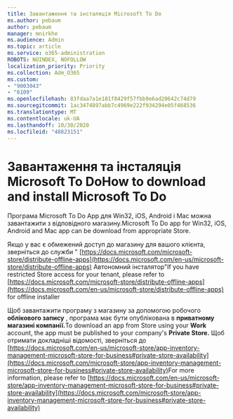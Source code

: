 ```yaml
---
title: Завантаження та інсталяція Microsoft To Do
ms.author: pebaum
author: pebaum
manager: mnirkhe
ms.audience: Admin
ms.topic: article
ms.service: o365-administration
ROBOTS: NOINDEX, NOFOLLOW
localization_priority: Priority
ms.collection: Adm_O365
ms.custom:
- "9003043"
- "6109"
ms.openlocfilehash: 83fdaa7a1e181f8429f57fbb9e6ad20642c74d79
ms.sourcegitcommit: 1ac3474897abb7c4969e222f934294e05f468536
ms.translationtype: MT
ms.contentlocale: uk-UA
ms.lasthandoff: 10/30/2020
ms.locfileid: "48823151"
---
```

# <a name="how-to-download-and-install-microsoft-to-do"></a><span data-ttu-id="dd973-102">Завантаження та інсталяція Microsoft To Do</span><span class="sxs-lookup"><span data-stu-id="dd973-102">How to download and install Microsoft To Do</span></span>

<span data-ttu-id="dd973-103">Програма Microsoft To Do App для Win32, iOS, Android і Mac можна завантажити з відповідного магазину.</span><span class="sxs-lookup"><span data-stu-id="dd973-103">Microsoft To Do app for Win32, iOS, Android and Mac app can be download from appropriate Store.</span></span>

<span data-ttu-id="dd973-104">Якщо у вас є обмежений доступ до магазину для вашого клієнта, зверніться до служби " [https://docs.microsoft.com/microsoft-store/distribute-offline-apps](https://docs.microsoft.com/en-us/microsoft-store/distribute-offline-apps) Автономний інсталятор"</span><span class="sxs-lookup"><span data-stu-id="dd973-104">If you have restricted Store access for your tenant, please refer to [https://docs.microsoft.com/microsoft-store/distribute-offline-apps](https://docs.microsoft.com/en-us/microsoft-store/distribute-offline-apps) for offline installer</span></span>

<span data-ttu-id="dd973-105">Щоб завантажити програму з магазину за допомогою робочого **облікового запису** , програма має бути опублікована в **приватному магазині компанії.**</span><span class="sxs-lookup"><span data-stu-id="dd973-105">To download an app from Store using your **Work** account, the app must be published to your company's **Private Store.**</span></span> <span data-ttu-id="dd973-106">Щоб отримати докладніші відомості, зверніться до [https://docs.microsoft.com/en-us/microsoft-store/app-inventory-management-microsoft-store-for-business#private-store-availability](https://docs.microsoft.com/microsoft-store/app-inventory-management-microsoft-store-for-business#private-store-availability)</span><span class="sxs-lookup"><span data-stu-id="dd973-106">For more information, please refer to [https://docs.microsoft.com/en-us/microsoft-store/app-inventory-management-microsoft-store-for-business#private-store-availability](https://docs.microsoft.com/microsoft-store/app-inventory-management-microsoft-store-for-business#private-store-availability)</span></span>